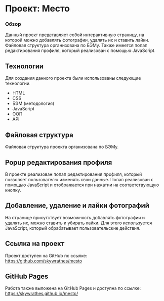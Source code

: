# Проект: Место

### Обзор

Данный проект представляет собой интерактивную страницу, на которой можно добавлять фотографии, удалять их и ставить лайки. Файловая структура организована по БЭМу. Также имеется попап редактирования профиля, который реализован с помощью JavaScript.

## Технологии

Для создания данного проекта были использованы следующие технологии:

- HTML
- CSS
- БЭМ (методология)
- JavaScript
- ООП
- API

## Файловая структура

Файловая структура проекта организована по БЭМу. 

## Popup редактирования профиля

В проекте реализован попап редактирования профиля, который позволяет пользователю изменять свои данные. Попап реализован с помощью JavaScript и отображается при нажатии на соответствующую кнопку.

## Добавление, удаление и лайки фотографий

На странице присутствует возможность добавлять фотографии и удалять их, можно ставить и убирать лайки. Для этого используется JavaScript, который обрабатывает пользовательские действия.

## Ссылка на проект

Проект доступен на GitHub по ссылке: https://github.com/skywrathes/mesto

## GitHub Pages

Работа также выложена на GitHub Pages и доступна по ссылке: https://skywrathes.github.io/mesto/
